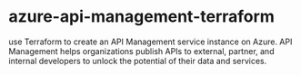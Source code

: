 # azure-api-management-terraform
 use Terraform to create an API Management service instance on Azure. API Management helps organizations publish APIs to external, partner, and internal developers to unlock the potential of their data and services.
